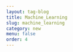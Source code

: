 ```yaml
---
layout: tag-blog
title: Machine_Learning
slug: machine_learning
category: new
menu: false
order: 4
---
```

